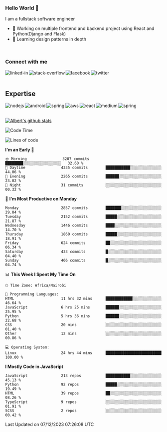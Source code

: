 

### Hello World 👋
I am a fullstack software engineer
- 🔭 Working on multiple frontend and backend project using React and Python(Django and Flask)
- 🌱 Learning design patterns in depth

<br>

### Connect with me

[<img align="left" alt="linked-in" src="https://img.shields.io/badge/linkedin-%230077B5.svg?&style=for-the-badge&logo=linkedin&logoColor=white" />](https://www.linkedin.com/in/albert-byrone/)

<!-- [<img align="left" alt="medium" src="https://img.shields.io/badge/medium-%2312100E.svg?&style=for-the-badge&logo=medium&logoColor=white" />](https://56faisal.medium.com/) -->

[<img align="left" alt="stack-overflow" src="https://img.shields.io/badge/stack%20overflow-FE7A16?logo=stack-overflow&logoColor=white&style=for-the-badge" />](https://stackoverflow.com/users/11916317/albert-byrone)

[<img align="left" alt="facebook" src="https://img.shields.io/badge/facebook-%231877F2.svg?&style=for-the-badge&logo=facebook&logoColor=white" />](https://web.facebook.com/albert.byrone.1/)

[<img align="left" alt="twitter" src="https://img.shields.io/badge/twitter-%231DA1F2.svg?&style=for-the-badge&logo=twitter&logoColor=white" />](https://twitter.com/byrone_albert)

<br>

<br>

## Expertise
<img align="left" alt="nodejs" src="https://img.shields.io/badge/python%20-%2343853D.svg?&style=for-the-badge&logo=node.js&logoColor=white" />
<img align="left" alt="android" src="https://img.shields.io/badge/Flask-3DDC84?logo=android&logoColor=white&style=for-the-badge" />
<img align="left" alt="spring" src="https://img.shields.io/badge/drf%20-%236DB33F.svg?&style=for-the-badge&logo=spring&logoColor=white" />
<img align="left" alt="aws" src="https://img.shields.io/badge/django%20AWS-%23232F3E?logo=amazon-aws&logoColor=white&style=for-the-badge" />
<img align="left" alt="react" src="https://img.shields.io/badge/react%20-%2320232a.svg?&style=for-the-badge&logo=react&logoColor=%2361DAFB" />
<img align="left" alt="medium" src="https://img.shields.io/badge/Angular-%23316192.svg?&style=for-the-badge&logo=postgresql&logoColor=white" />
<img align="left" alt="spring" src="https://img.shields.io/badge/Javascript%20-%236DB33F.svg?&style=for-the-badge&logo=spring&logoColor=white" />
<br>
<br>


[![Albert's github stats](https://github-readme-stats.vercel.app/api?username=Albert-Byrone&count_private=true&show_icons=true&theme=radical&hide_rank=false)](https://github.com/anuraghazra/github-readme-stats)

<!-- [![Top Langs](https://github-readme-stats.vercel.app/api/top-langs/?username=Albert-Byrone&layout=compact)](https://github.com/anuraghazra/github-readme-stats) -->

<!--
**Albert-Byrone/Albert-Byrone** is a ✨ _special_ ✨ repository because its `README.md` (this file) appears on your GitHub profile.

Here are some ideas to get you started:

- 🔭 I’m currently working on ...
- 🌱 I’m currently learning ...
- 👯 I’m looking to collaborate on ...
- 🤔 I’m looking for help with ...
- 💬 Ask me about ...
- 📫 How to reach me: ...
- 😄 Pronouns: ...
- ⚡ Fun fact: ...
-->


<!--START_SECTION:waka-->
![Code Time](http://img.shields.io/badge/Code%20Time-916%20hrs%201%20min-blue)

![Lines of code](https://img.shields.io/badge/From%20Hello%20World%20I%27ve%20Written-62.8%20million%20lines%20of%20code-blue)

**I'm an Early 🐤** 

```text
🌞 Morning                3207 commits        ████████░░░░░░░░░░░░░░░░░   32.60 % 
🌆 Daytime                4335 commits        ███████████░░░░░░░░░░░░░░   44.06 % 
🌃 Evening                2265 commits        ██████░░░░░░░░░░░░░░░░░░░   23.02 % 
🌙 Night                  31 commits          ░░░░░░░░░░░░░░░░░░░░░░░░░   00.32 % 
```
📅 **I'm Most Productive on Monday** 

```text
Monday                   2857 commits        ███████░░░░░░░░░░░░░░░░░░   29.04 % 
Tuesday                  2152 commits        █████░░░░░░░░░░░░░░░░░░░░   21.87 % 
Wednesday                1446 commits        ████░░░░░░░░░░░░░░░░░░░░░   14.70 % 
Thursday                 1860 commits        █████░░░░░░░░░░░░░░░░░░░░   18.91 % 
Friday                   624 commits         ██░░░░░░░░░░░░░░░░░░░░░░░   06.34 % 
Saturday                 433 commits         █░░░░░░░░░░░░░░░░░░░░░░░░   04.40 % 
Sunday                   466 commits         █░░░░░░░░░░░░░░░░░░░░░░░░   04.74 % 
```


📊 **This Week I Spent My Time On** 

```text
🕑︎ Time Zone: Africa/Nairobi

💬 Programming Languages: 
HTML                     11 hrs 32 mins      ████████████░░░░░░░░░░░░░   46.64 % 
JavaScript               6 hrs 25 mins       ██████░░░░░░░░░░░░░░░░░░░   25.95 % 
Python                   5 hrs 36 mins       ██████░░░░░░░░░░░░░░░░░░░   22.68 % 
CSS                      20 mins             ░░░░░░░░░░░░░░░░░░░░░░░░░   01.40 % 
Other                    12 mins             ░░░░░░░░░░░░░░░░░░░░░░░░░   00.86 % 

💻 Operating System: 
Linux                    24 hrs 44 mins      █████████████████████████   100.00 % 
```

**I Mostly Code in JavaScript** 

```text
JavaScript               213 repos           ███████████░░░░░░░░░░░░░░   45.13 % 
Python                   92 repos            █████░░░░░░░░░░░░░░░░░░░░   19.49 % 
HTML                     39 repos            ██░░░░░░░░░░░░░░░░░░░░░░░   08.26 % 
TypeScript               9 repos             ░░░░░░░░░░░░░░░░░░░░░░░░░   01.91 % 
SCSS                     2 repos             ░░░░░░░░░░░░░░░░░░░░░░░░░   00.42 % 
```




 Last Updated on 07/12/2023 07:26:08 UTC
<!--END_SECTION:waka-->
